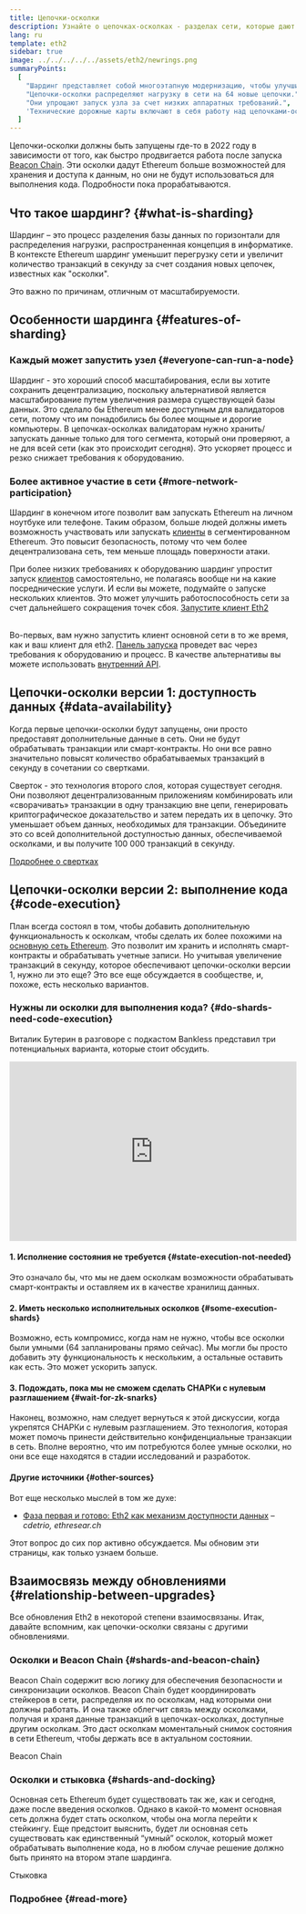 ```yaml
---
title: Цепочки-осколки
description: Узнайте о цепочках-осколках - разделах сети, которые дают Ethereum большую пропускную способность транзакций и облегчают его запуск.
lang: ru
template: eth2
sidebar: true
image: ../../../../../assets/eth2/newrings.png
summaryPoints:
  [
    "Шардинг представляет собой многоэтапную модернизацию, чтобы улучшить масштабируемость и емкость Ethereum.",
    "Цепочки-осколки распределяют нагрузку в сети на 64 новые цепочки.",
    "Они упрощают запуск узла за счет низких аппаратных требований.",
    'Технические дорожные карты включают в себя работу над цепочками-осколками в "Фазе 1" и потенциально "Фазе 2."',
  ]
---
```


<UpgradeStatus date="~2022">
    Цепочки-осколки должны быть запущены где-то в 2022 году в зависимости от того, как быстро продвигается работа после запуска <a href="/eth2/beacon-chain/">Beacon Chain</a>. Эти осколки дадут Ethereum больше возможностей для хранения и доступа к данным, но они не будут использоваться для выполнения кода. Подробности пока прорабатываются.
</UpgradeStatus>

## Что такое шардинг? {#what-is-sharding}

Шардинг – это процесс разделения базы данных по горизонтали для распределения нагрузки, распространенная концепция в информатике. В контексте Ethereum шардинг уменьшит перегрузку сети и увеличит количество транзакций в секунду за счет создания новых цепочек, известных как "осколки".

Это важно по причинам, отличным от масштабируемости.

## Особенности шардинга {#features-of-sharding}

### Каждый может запустить узел {#everyone-can-run-a-node}

Шардинг - это хороший способ масштабирования, если вы хотите сохранить децентрализацию, поскольку альтернативой является масштабирование путем увеличения размера существующей базы данных. Это сделало бы Ethereum менее доступным для валидаторов сети, потому что им понадобились бы более мощные и дорогие компьютеры. В цепочках-осколках валидаторам нужно хранить/запускать данные только для того сегмента, который они проверяют, а не для всей сети (как это происходит сегодня). Это ускоряет процесс и резко снижает требования к оборудованию.

### Более активное участие в сети {#more-network-participation}

Шардинг в конечном итоге позволит вам запускать Ethereum на личном ноутбуке или телефоне. Таким образом, больше людей должны иметь возможность участвовать или запускать [клиенты](/developers/docs/nodes-and-clients/) в сегментированном Ethereum. Это повысит безопасность, потому что чем более децентрализована сеть, тем меньше площадь поверхности атаки.

При более низких требованиях к оборудованию шардинг упростит запуск [клиентов](/developers/docs/nodes-and-clients/) самостоятельно, не полагаясь вообще ни на какие посреднические услуги. И если вы можете, подумайте о запуске нескольких клиентов. Это может улучшить работоспособность сети за счет дальнейшего сокращения точек сбоя. [Запустите клиент Eth2](/eth2/get-involved/)

<br />

<InfoBanner isWarning={true}>
  Во-первых, вам нужно запустить клиент основной сети в то же время, как и ваш клиент для eth2. <a href="https://launchpad.ethereum.org" target="_blank">Панель запуска</a> проведет вас через требования к оборудованию и процесс. В качестве альтернативы вы можете использовать <a href="/en/developers/docs/apis/backend/#available-libraries">внутренний API</a>.
</InfoBanner>

## Цепочки-осколки версии 1: доступность данных {#data-availability}

Когда первые цепочки-осколки будут запущены, они просто предоставят дополнительные данные в сеть. Они не будут обрабатывать транзакции или смарт-контракты. Но они все равно значительно повысят количество обрабатываемых транзакций в секунду в сочетании со свертками.

Сверток - это технология второго слоя, которая существует сегодня. Они позволяют децентрализованным приложениям комбинировать или «сворачивать» транзакции в одну транзакцию вне цепи, генерировать криптографическое доказательство и затем передать их в цепочку. Это уменьшает объем данных, необходимых для транзакции. Объедините это со всей дополнительной доступностью данных, обеспечиваемой осколками, и вы получите 100 000 транзакций в секунду.

[Подробнее о свертках](/developers/docs/layer-2-scaling/)

## Цепочки-осколки версии 2: выполнение кода {#code-execution}

План всегда состоял в том, чтобы добавить дополнительную функциональность к осколкам, чтобы сделать их более похожими на [основную сеть Ethereum](/glossary/#mainnet). Это позволит им хранить и исполнять смарт-контракты и обрабатывать учетные записи. Но учитывая увеличение транзакций в секунду, которое обеспечивают цепочки-осколки версии 1, нужно ли это еще? Это все еще обсуждается в сообществе, и, похоже, есть несколько вариантов.

### Нужны ли осколки для выполнения кода? {#do-shards-need-code-execution}

Виталик Бутерин в разговоре с подкастом Bankless представил три потенциальных варианта, которые стоит обсудить.

<iframe width="100%" height="315" src="https://www.youtube.com/embed/-R0j5AMUSzA?start=5841" frameborder="0" allow="accelerometer; autoplay; clipboard-write; encrypted-media; gyroscope; picture-in-picture" allowfullscreen mark="crwd-mark"></iframe>

#### 1. Исполнение состояния не требуется {#state-execution-not-needed}

Это означало бы, что мы не даем осколкам возможности обрабатывать смарт-контракты и оставляем их в качестве хранилищ данных.

#### 2. Иметь несколько исполнительных осколков {#some-execution-shards}

Возможно, есть компромисс, когда нам не нужно, чтобы все осколки были умными (64 запланированы прямо сейчас). Мы могли бы просто добавить эту функциональность к нескольким, а остальные оставить как есть. Это может ускорить запуск.

#### 3. Подождать, пока мы не сможем сделать СНАРКи с нулевым разглашением {#wait-for-zk-snarks}

Наконец, возможно, нам следует вернуться к этой дискуссии, когда укрепятся СНАРКи с нулевым разглашением. Это технология, которая может помочь принести действительно конфиденциальные транзакции в сеть. Вполне вероятно, что им потребуются более умные осколки, но они все еще находятся в стадии исследований и разработок.

#### Другие источники {#other-sources}

Вот еще несколько мыслей в том же духе:

- [Фаза первая и готово: Eth2 как механизм доступности данных](https://ethresear.ch/t/phase-one-and-done-eth2-as-a-data-availability-engine/5269/8) – _cdetrio, ethresear.ch_

Этот вопрос до сих пор активно обсуждается. Мы обновим эти страницы, как только узнаем больше.

## Взаимосвязь между обновлениями {#relationship-between-upgrades}

Все обновления Eth2 в некоторой степени взаимосвязаны. Итак, давайте вспомним, как цепочки-осколки связаны с другими обновлениями.

### Осколки и Beacon Chain {#shards-and-beacon-chain}

Beacon Chain содержит всю логику для обеспечения безопасности и синхронизации осколков. Beacon Chain будет координировать стейкеров в сети, распределяя их по осколкам, над которыми они должны работать. И она также облегчит связь между осколками, получая и храня данные транзакций в цепочках-осколках, доступные другим осколкам. Это даст осколкам моментальный снимок состояния в сети Ethereum, чтобы держать все в актуальном состоянии.

<ButtonLink to="/eth2/beacon-chain/">Beacon Chain</ButtonLink>

### Осколки и стыковка {#shards-and-docking}

Основная сеть Ethereum будет существовать так же, как и сегодня, даже после введения осколков. Однако в какой-то момент основная сеть должна будет стать осколком, чтобы она могла перейти к стейкингу. Еще предстоит выяснить, будет ли основная сеть существовать как единственный “умный” осколок, который может обрабатывать выполнение кода, но в любом случае решение должно быть принято на втором этапе шардинга.

<ButtonLink to="/eth2/docking/">Стыковка</ButtonLink>

<Divider />

### Подробнее {#read-more}

<Eth2ShardChainsList />
